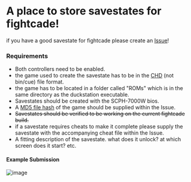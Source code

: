 # A place to store savestates for fightcade!
if you have a good savestate for fightcade please create an [Issue](https://github.com/HeatXD/duckstation-fightcade-savestates/issues)!

### Requirements
- Both controllers need to be enabled.
- the game used to create the savestate has to be in the [CHD](https://i12bretro.github.io/tutorials/0323.html) (not bin/cue) file format.
- the game has to be located in a folder called "ROMs" which is in the same directory as the duckstation executable. 
- Savestates should be created with the SCPH-7000W bios.
- A [MD5 file hash](https://emn178.github.io/online-tools/md5_checksum.html) of the game should be supplied within the Issue.
- ~~Savestates should be verified to be working on the current fightcade build.~~ 
- if a savestate requires cheats to make it complete please supply the savestate with the accompanying cheat file within the Issue.
- A fitting description of the savestate. what does it unlock? at which screen does it start? etc.


#### Example Submission
![image](https://user-images.githubusercontent.com/45072324/231025583-db184bf9-91a1-4bc0-b075-6824afbda023.png)
